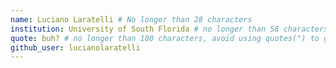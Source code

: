 ```yaml
---
name: Luciano Laratelli # No longer than 28 characters
institution: University of South Florida # no longer than 58 characters
quote: buh? # no longer than 100 characters, avoid using quotes(") to guarantee the format remains the same.
github_user: lucianolaratelli
---
```

